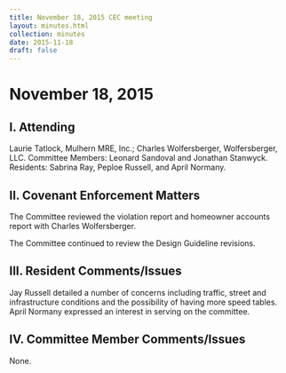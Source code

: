 ```yaml
---
title: November 18, 2015 CEC meeting
layout: minutes.html
collection: minutes
date: 2015-11-18
draft: false
---
```

# November 18, 2015

## I. Attending
Laurie Tatlock, Mulhern MRE, Inc.; Charles Wolfersberger, Wolfersberger, LLC.  Committee Members: Leonard Sandoval and Jonathan Stanwyck.  Residents: Sabrina Ray, Peploe Russell, and April Normany.


## II. Covenant Enforcement Matters
The Committee reviewed the violation report and homeowner accounts report with Charles Wolfersberger.

The Committee continued to review the Design Guideline revisions.

## III. Resident Comments/Issues
Jay Russell detailed a number of concerns including traffic, street and infrastructure conditions and the possibility of having more speed tables.  April Normany expressed an interest in serving on the committee.

## IV. Committee Member Comments/Issues
None.
